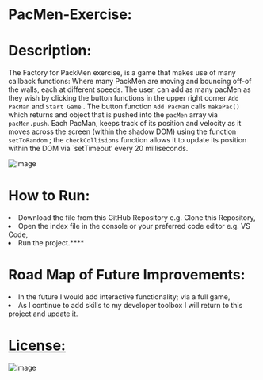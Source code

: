 # PacMen-Exercise:



# Description:
The Factory for PackMen exercise, is a game that makes use of many callback functions: Where many PackMen are moving and bouncing off-of the walls, each at different speeds. The user,  can add as many pacMen  as they wish by clicking the button functions in the upper right corner `Add PacMan` and `Start Game` . The button function `Add PacMan` calls `makePac()` which returns and object that is pushed into the `pacMen` array via `pacMen.push`.  Each PacMan, keeps track of its position and velocity as it moves across the screen (within the shadow DOM) using the function `setToRandom` ; the `checkCollisions` function allows it to update its position within the DOM via `setTimeout’ every 20 milliseconds.  


![image](https://user-images.githubusercontent.com/101611557/169924036-e747e42d-1d64-4e68-be57-f3f924987815.png)

# How to Run:
<li>Download the file from this GitHub Repository e.g. Clone this Repository,
<li>Open the index file in the console or your preferred code editor e.g. VS Code, 
<li>Run the project.****

  
# Road Map of Future Improvements: 
<li>In the future I would add interactive functionality; via a full game,
<li>As I continue to add skills to my developer toolbox I will return to this project and update it.


 # [License:](https://github.com/SheaTang/PacMen-Exercise/blob/master/LICENSE)
  
![image](https://user-images.githubusercontent.com/101611557/170178857-f8f55b85-604a-4a9f-94ff-b3867b3e1889.png)
